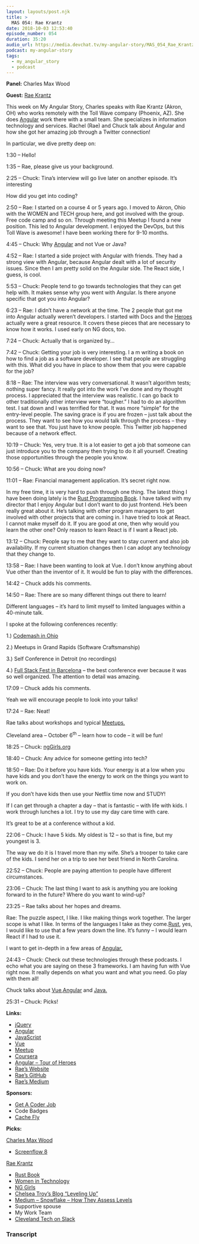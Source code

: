 ```yaml
---
layout: layouts/post.njk
title: >
  MAS 054: Rae Krantz
date: 2018-10-03 12:53:40
episode_number: 054
duration: 35:20
audio_url: https://media.devchat.tv/my-angular-story/MAS_054_Rae_Krantz.mp3
podcast: my-angular-story
tags:
  - my_angular_story
  - podcast
---
```


**Panel:** Charles Max Wood

**Guest:** [Rae Krantz](https://twitter.com/rustbeltrae?lang=en)

This week on My Angular Story, Charles speaks with Rae Krantz (Akron, OH) who works remotely with the Toll Wave company (Phoenix, AZ). She does [Angular](https://angular.io) work there with a small team. She specializes in information technology and services. Rachel (Rae) and Chuck talk about Angular and how she got her amazing job through a Twitter connection!

In particular, we dive pretty deep on:

1:30 – Hello!

1:35 – Rae, please give us your background.

2:25 – Chuck: Tina’s interview will go live later on another episode. It’s interesting

How did you get into coding?

2:50 – Rae: I started on a course 4 or 5 years ago. I moved to Akron, Ohio with the WOMEN and TECH group here, and got involved with the group. Free code camp and so on. Through meeting this Meetup I found a new position. This led to Angular development. I enjoyed the DevOps, but this Toll Wave is awesome! I have been working there for 9-10 months.

4:45 – Chuck: Why [Angular](https://angular.io) and not Vue or Java?

4:52 – Rae: I started a side project with Angular with friends. They had a strong view with Angular, because Angular dealt with a lot of security issues. Since then I am pretty solid on the Angular side. The React side, I guess, is cool.

5:53 – Chuck: People tend to go towards technologies that they can get help with. It makes sense why you went with Angular. Is there anyone specific that got you into Angular?

6:23 – Rae: I didn’t have a network at the time. The 2 people that got me into Angular actually weren’t developers. I started with Docs and the [Heroes](https://angular.io/tutorial) actually were a great resource. It covers these pieces that are necessary to know how it works. I used early on NG docs, too.

7:24 – Chuck: Actually that is organized by...

7:42 – Chuck: Getting your job is very interesting. I a m writing a book on how to find a job as a software developer. I see that people are struggling with this. What did you have in place to show them that you were capable for the job?

8:18 – Rae: The interview was very conversational. It wasn’t algorithm tests; nothing super fancy. It really got into the work I’ve done and my thought process. I appreciated that the interview was realistic. I can go back to other traditionally other interview were “tougher.” I had to do an algorithm test. I sat down and I was terrified for that. It was more “simple” for the entry-level people. The saving grace is if you are frozen – just talk about the process. They want to see how you would talk through the process – they want to see that. You just have to know people. This Twitter job happened because of a network effect.

10:19 – Chuck: Yes, very true. It is a lot easier to get a job that someone can just introduce you to the company then trying to do it all yourself. Creating those opportunities through the people you know.

10:56 – Chuck: What are you doing now?

11:01 – Rae: Financial management application. It’s secret right now.

In my free time, it is very hard to push through one thing. The latest thing I have been doing lately is the [Rust Programming Book](https://doc.rust-lang.org/book/). I have talked with my director that I enjoy Angular but I don’t want to do just frontend. He’s been really great about it. He’s talking with other program managers to get involved with other projects that are coming in. I have tried to look at React. I cannot make myself do it. If you are good at one, then why would you learn the other one? Only reason to learn React is if I want a React job.

13:12 – Chuck: People say to me that they want to stay current and also job availability. If my current situation changes then I can adopt any technology that they change to.

13:58 – Rae: I have been wanting to look at Vue. I don’t know anything about Vue other than the inventor of it. It would be fun to play with the differences.

14:42 – Chuck adds his comments.

14:50 – Rae: There are so many different things out there to learn!

Different languages – it’s hard to limit myself to limited languages within a 40-minute talk.

I spoke at the following conferences recently:

1.) [Codemash in Ohio](https://speakers.codemash.org/test/speakers.htm)

2.) Meetups in Grand Rapids (Software Craftsmanship)

3.) Self Conference in Detroit (no recordings)

4.) [Full Stack Fest in Barcelona](https://www.fullstackfest.com/speakers/raekrantz/) – the best conference ever because it was so well organized. The attention to detail was amazing.

17:09 – Chuck adds his comments.

Yeah we will encourage people to look into your talks!

17:24 – Rae: Neat!

Rae talks about workshops and typical [Meetups.](https://www.meetup.com)

Cleveland area – October 6<sup>th</sup> – learn how to code – it will be fun!

18:25 – Chuck: [ngGirls.org](http://ng-girls.org)

18:40 – Chuck: Any advice for someone getting into tech?

18:50 – Rae: Do it before you have kids. Your energy is at a low when you have kids and you don’t have the energy to work on the things you want to work on.

If you don’t have kids then use your Netflix time now and STUDY!

If I can get through a chapter a day – that is fantastic – with life with kids. I work through lunches a lot. I try to use my day care time with care.

It’s great to be at a conference without a kid.

22:06 – Chuck: I have 5 kids. My oldest is 12 – so that is fine, but my youngest is 3.

The way we do it is I travel more than my wife. She’s a trooper to take care of the kids. I send her on a trip to see her best friend in North Carolina.

22:52 – Chuck: People are paying attention to people have different circumstances.

23:06 – Chuck: The last thing I want to ask is anything you are looking forward to in the future? Where do you want to wind-up?

23:25 – Rae talks about her hopes and dreams.

Rae: The puzzle aspect, I like. I like making things work together. The larger scope is what I like. In terms of the languages I take as they come.[Rust](https://doc.rust-lang.org/book/), yes, I would like to use that a few years down the line. It’s funny – I would learn React if I had to use it.

I want to get in-depth in a few areas of [Angular.](https://angular.io)

24:43 – Chuck: Check out these technologies through these podcasts. I echo what you are saying on these 3 frameworks. I am having fun with Vue right now. It really depends on what you want and what you need. Go play with them all!

Chuck talks about [Vue,](https://vuejs.org)[Angular](https://angular.io) and [Java.](https://www.javascript.com)

25:31 – Chuck: Picks!

**Links:**

- [jQuery](https://jquery.com)
- [Angular](https://angular.io)
- [JavaScript](https://www.google.com/search?client=safari&rls=en&q=javascript&ie=UTF-8&oe=UTF-8)
- [Vue](https://vuejs.org)
- [Meetup](https://www.meetup.com)
- [Coursera](https://www.coursera.org)
- [Angular – Tour of Heroes](https://angular.io/tutorial)
- [Rae’s Website](http://rachelkrantz.com)
- [Rae’s GitHub](https://github.com/krantzinator)
- [Rae’s Medium](https://medium.com/@raekrantz)

**Sponsors:**

- [Get A Coder Job](https://devchat.tv/get-a-coder-job/)
- Code Badges
- [Cache Fly](https://www.cachefly.com)

**Picks:**

[Charles Max Wood](https://twitter.com/cmaxw?ref_src=twsrc%255Egoogle%257Ctwcamp%255Eserp%257Ctwgr%255Eauthor)

- [Screenflow 8](https://www.telestream.net/screenflow/overview.htm)

[Rae Krantz](https://twitter.com/rustbeltrae?lang=en)

- [Rust Book](https://doc.rust-lang.org/book/)
- [Women in Technology](https://witchat.github.io)
- [NG Girls](http://ng-girls.org)
- [Chelsea Troy’s Blog “Leveling Up”](https://chelseatroy.com/category/leveling-up/)
- [Medium – Snowflake – How They Assess Levels](https://snowflake.medium.com/#1,2,3,2,4,1,1,4,3,2,0,4,2,2,3,0,Cersei%2520Lannister,Staff%2520Engineer)
- Supportive spouse
- My Work Team
- [Cleveland Tech on Slack](http://cleveland-tech.herokuapp.com)

### Transcript
